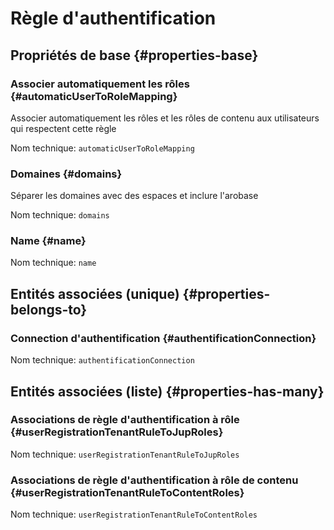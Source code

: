 # Règle d'authentification
<!--- THIS FILE IS GENERATED PLEASE DO NOT EDIT IT DIRECTLY --->



## Propriétés de base {#properties-base} ##

### Associer automatiquement les rôles {#automaticUserToRoleMapping}

Associer automatiquement les rôles et les rôles de contenu aux utilisateurs qui respectent cette règle

Nom technique: ```automaticUserToRoleMapping```

### Domaines {#domains}

Séparer les domaines avec des espaces et inclure l'arobase

Nom technique: ```domains```

### Name {#name}



Nom technique: ```name```


## Entités associées (unique) {#properties-belongs-to} ##

### Connection d'authentification {#authentificationConnection}



Nom technique: ```authentificationConnection```


## Entités associées (liste) {#properties-has-many} ##

### Associations de règle d'authentification à rôle {#userRegistrationTenantRuleToJupRoles}



Nom technique: ```userRegistrationTenantRuleToJupRoles```

### Associations de règle d'authentification à rôle de contenu {#userRegistrationTenantRuleToContentRoles}



Nom technique: ```userRegistrationTenantRuleToContentRoles```




